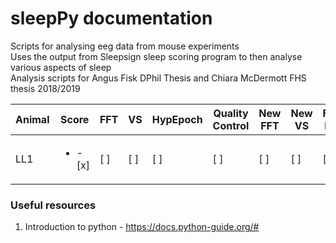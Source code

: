 # sleepPy documentation  

Scripts for analysing eeg data from mouse experiments  
Uses the output from 
Sleepsign sleep scoring program 
to then analyse various aspects of sleep  
Analysis scripts for Angus Fisk DPhil Thesis
and Chiara McDermott FHS thesis 2018/2019  


| Animal | Score | FFT | VS | HypEpoch | Quality Control | New FFT | New VS | Final Hyp |
|---|---|---|---|---|---|---|---|---|
|LL1|<ul><li>- [x] </li></ul>|[ ]|[ ]|[ ]|[ ]|[ ]|[ ]|[ ]|


### Useful resources  

1. Introduction to python - https://docs.python-guide.org/# 
